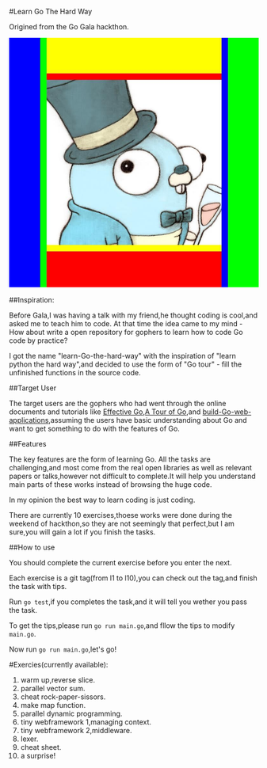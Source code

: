 #Learn Go The Hard Way

Origined from the Go Gala hackthon.

![img](res/m.jpg)

##Inspiration:

Before Gala,I was having a talk with my friend,he thought coding is cool,and asked me to teach him to code.
At that time the idea came to my mind - How about write a open repository for gophers to learn how to code Go code by practice?

I got the name "learn-Go-the-hard-way" with the inspiration of "learn python the hard way",and decided to use the form of "Go tour" -
fill the unfinished functions in the source code.

##Target User

The target users are the gophers who had went through the online documents and tutorials like [Effective Go](https://golang.org/doc/effective_go.html),[A Tour of Go](https://tour.golang.org/welcome/1),and [build-Go-web-applications](https://github.com/astaxie/build-web-application-with-golang),assuming the users have basic understanding about Go and want to get something to do with the features of Go.


##Features

The key features are the form of learning Go.
All the tasks are challenging,and most come from the real open libraries as well as relevant papers or talks,however not difficult to complete.It will help you understand main parts of these works instead of browsing the huge code.

In my opinion the best way to learn coding is just coding.

There are currently 10 exercises,thoese works were done during the weekend of hackthon,so they are not seemingly that perfect,but I am sure,you will gain a lot if you finish the tasks.

##How to use

You should complete the current exercise before you enter the next.

Each exercise is a git tag(from l1 to l10),you can check out the tag,and finish the task with tips.

Run `go test`,if you completes the task,and it will tell you wether you pass the task.

To get the tips,please run `go run main.go`,and fllow the tips to modify `main.go`.

Now run `go run main.go`,let's go!

#Exercies(currently available):

1.  warm up,reverse slice.
2.  parallel vector sum.
3.  cheat rock-paper-sissors.
4.  make map function.
5.  parallel dynamic programming.
6.  tiny webframework 1,managing context.
7.  tiny webframework 2,middleware.
8.  lexer.
9.  cheat sheet.
10. a surprise!

